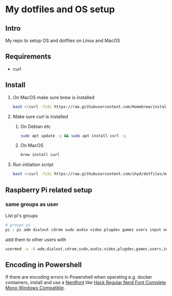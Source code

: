 # My dotfiles and OS setup

## Intro

My repo to setup OS and dotfiles on Linux and MacOS

## Requirements

- curl

## Install

1. On MacOS make sure brew is installed

    ```bash
    bash <(curl -fsSL https://raw.githubusercontent.com/Homebrew/install/HEAD/install.sh)
    ```

2. Make sure curl is installed

    1. On Debian etc

        ```bash
        sudo apt update -y && sudo apt install curl -y
        ```

    2. On MacOS

        ```bash
        brew install curl
        ```

3. Run initiation script

    ```bash
    bash <(curl -fsSL https://raw.githubusercontent.com/shyd/dotfiles/main/run-once.sh)
    ```


## Raspberry Pi related setup

### same groups as user <pi>

List pi's groups
```bash
# groups pi
pi : pi adm dialout cdrom sudo audio video plugdev games users input netdev spi i2c gpio
```

add them to other users with 
```bash
usermod -a -G adm,dialout,cdrom,sudo,audio,video,plugdev,games,users,input,netdev,spi,i2c,gpio dennis
```

## Encoding in Powershell

If there are encoding errors in Powershell when operating e.g. docker containers, install and use a [Nerdfont](https://www.nerdfonts.com/font-downloads)
like [Hack Regular Nerd Font Complete Mono Windows Compatible](https://github.com/ryanoasis/nerd-fonts/tree/master/patched-fonts/Hack).

